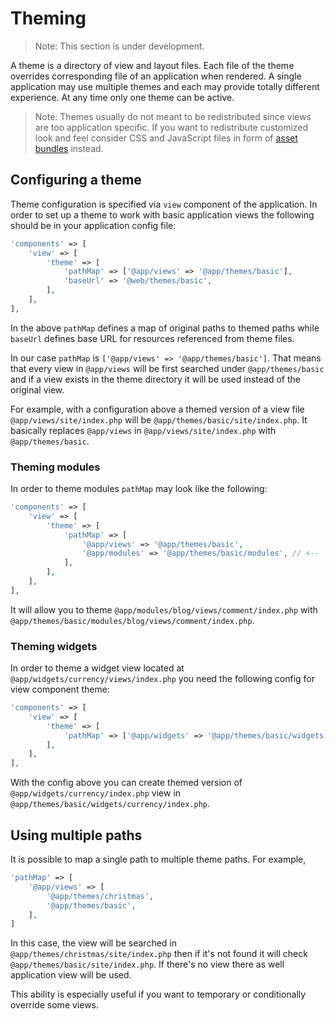 Theming
=======

> Note: This section is under development.

A theme is a directory of view and layout files. Each file of the theme overrides corresponding file of an application
when rendered. A single application may use multiple themes and each may provide totally different experience. At any
time only one theme can be active.

> Note: Themes usually do not meant to be redistributed since views are too application specific. If you want to
  redistribute customized look and feel consider CSS and JavaScript files in form of [asset bundles](assets.md) instead.

Configuring a theme
-------------------

Theme configuration is specified via `view` component of the application. In order to set up a theme to work with basic
application views the following should be in your application config file:

```php
'components' => [
    'view' => [
        'theme' => [
            'pathMap' => ['@app/views' => '@app/themes/basic'],
            'baseUrl' => '@web/themes/basic',
        ],
    ],
],
```

In the above `pathMap` defines a map of original paths to themed paths while `baseUrl` defines base URL for
resources referenced from theme files.

In our case `pathMap` is `['@app/views' => '@app/themes/basic']`. That means that every view in `@app/views` will be
first searched under `@app/themes/basic` and if a view exists in the theme directory it will be used instead of the
original view.

For example, with a configuration above a themed version of a view file `@app/views/site/index.php` will be
`@app/themes/basic/site/index.php`. It basically replaces `@app/views` in `@app/views/site/index.php` with
`@app/themes/basic`.

### Theming modules

In order to theme modules `pathMap` may look like the following:

```php
'components' => [
    'view' => [
        'theme' => [
            'pathMap' => [
                '@app/views' => '@app/themes/basic',
                '@app/modules' => '@app/themes/basic/modules', // <-- !!!
            ],
        ],
    ],
],
```

It will allow you to theme `@app/modules/blog/views/comment/index.php` with `@app/themes/basic/modules/blog/views/comment/index.php`.

### Theming widgets

In order to theme a widget view located at `@app/widgets/currency/views/index.php` you need the following config for
view component theme:

```php
'components' => [
    'view' => [
        'theme' => [
            'pathMap' => ['@app/widgets' => '@app/themes/basic/widgets'],
        ],
    ],
],
```

With the config above you can create themed version of `@app/widgets/currency/index.php` view in
`@app/themes/basic/widgets/currency/index.php`.

Using multiple paths
--------------------

It is possible to map a single path to multiple theme paths. For example,

```php
'pathMap' => [
    '@app/views' => [
        '@app/themes/christmas',
        '@app/themes/basic',
    ],
]
```

In this case, the view will be searched in `@app/themes/christmas/site/index.php` then if it's not found it will check
`@app/themes/basic/site/index.php`. If there's no view there as well application view will be used.

This ability is especially useful if you want to temporary or conditionally override some views.
